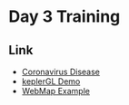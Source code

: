 # Day 3 Training

## Link

- [Coronavirus Disease](https://www.esri.com/en-us/covid-19/overview)
- [keplerGL Demo](https://kepler.gl/demo)
- [WebMap Example](https://github.com/thanthamky/tu-gis24/tree/main/day3/webmap)